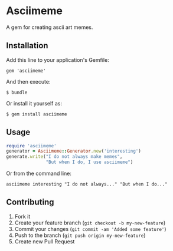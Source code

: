 # Asciimeme

A gem for creating ascii art memes.

## Installation

Add this line to your application's Gemfile:

    gem 'asciimeme'

And then execute:

    $ bundle

Or install it yourself as:

    $ gem install asciimeme

## Usage

```ruby
require 'asciimeme'
generator = Asciimeme::Generator.new('interesting')
generate.write("I do not always make memes",
               "But when I do, I use asciimeme")
```

Or from the command line:

```
asciimeme interesting "I do not always..." "But when I do..."
```

## Contributing

1. Fork it
2. Create your feature branch (`git checkout -b my-new-feature`)
3. Commit your changes (`git commit -am 'Added some feature'`)
4. Push to the branch (`git push origin my-new-feature`)
5. Create new Pull Request

